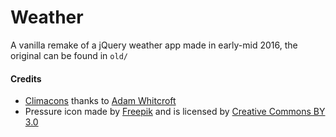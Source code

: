 # Weather

A vanilla remake of a jQuery weather app made in early-mid 2016, the original can be found in `old/`

#### Credits
- [Climacons](https://github.com/AdamWhitcroft/climacons) thanks to [Adam Whitcroft](http://adamwhitcroft.com/)
- Pressure icon made by [Freepik](http://www.freepik.com) and is licensed by [Creative Commons BY 3.0](http://creativecommons.org/licenses/by/3.0/)
